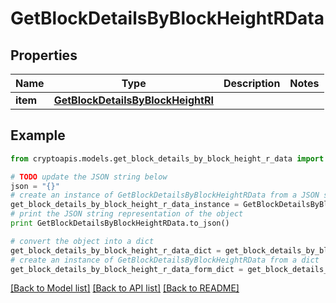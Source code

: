 # GetBlockDetailsByBlockHeightRData


## Properties
Name | Type | Description | Notes
------------ | ------------- | ------------- | -------------
**item** | [**GetBlockDetailsByBlockHeightRI**](GetBlockDetailsByBlockHeightRI.md) |  | 

## Example

```python
from cryptoapis.models.get_block_details_by_block_height_r_data import GetBlockDetailsByBlockHeightRData

# TODO update the JSON string below
json = "{}"
# create an instance of GetBlockDetailsByBlockHeightRData from a JSON string
get_block_details_by_block_height_r_data_instance = GetBlockDetailsByBlockHeightRData.from_json(json)
# print the JSON string representation of the object
print GetBlockDetailsByBlockHeightRData.to_json()

# convert the object into a dict
get_block_details_by_block_height_r_data_dict = get_block_details_by_block_height_r_data_instance.to_dict()
# create an instance of GetBlockDetailsByBlockHeightRData from a dict
get_block_details_by_block_height_r_data_form_dict = get_block_details_by_block_height_r_data.from_dict(get_block_details_by_block_height_r_data_dict)
```
[[Back to Model list]](../README.md#documentation-for-models) [[Back to API list]](../README.md#documentation-for-api-endpoints) [[Back to README]](../README.md)


